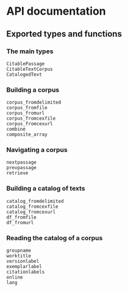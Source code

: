 # API documentation


## Exported types and functions


### The main types

```@docs
CitablePassage
CitableTextCorpus
CatalogedText
```

### Building a corpus


```@docs
corpus_fromdelimited
corpus_fromfile
corpus_fromurl
corpus_fromcexfile
corpus_fromcexurl
combine
composite_array
```


### Navigating a corpus

```@docs
nextpassage
prevpassage
retrieve
```

### Building a catalog of texts

```@docs
catalog_fromdelimited
catalog_fromcexfile
catalog_fromcexurl
df_fromfile
df_fromurl
```



### Reading the catalog of a corpus

```@docs
groupname
worktitle
versionlabel
exemplarlabel
citationlabels
online
lang
```



  
